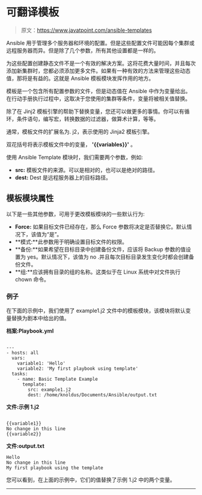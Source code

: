 # 可翻译模板

> 原文：<https://www.javatpoint.com/ansible-templates>

Ansible 用于管理多个服务器和环境的配置。但是这些配置文件可能因每个集群或远程服务器而异。但是除了几个参数，所有其他设置都是一样的。

为这些配置创建静态文件不是一个有效的解决方案。这将花费大量时间，并且每次添加新集群时，您都必须添加更多文件。如果有一种有效的方法来管理这些动态值，那将是有益的。这就是 Ansible 模板模块发挥作用的地方。

模板是一个包含所有配置参数的文件，但是动态值在 Ansible 中作为变量给出。在行动手册执行过程中，这取决于您使用的集群等条件，变量将被相关值替换。

除了在 Jinj2 模板引擎的帮助下替换变量，您还可以做更多的事情。你可以有循环，条件语句，编写宏，转换数据的过滤器，做算术计算，等等。

通常，模板文件的扩展名为. j2，表示使用的 Jinja2 模板引擎。

双花括号将表示模板文件中的变量， **'{{variables}}'** 。

使用 Ansible Template 模块时，我们需要两个参数，例如:

*   **src:** 模板文件的来源。可以是相对的，也可以是绝对的路径。
*   **dest:** Dest 是远程服务器上的目标路径。

## 模板模块属性

以下是一些其他参数，可用于更改模板模块的一些默认行为:

*   **Force:** 如果目标文件已经存在，那么 Force 参数将决定是否替换它。默认情况下，该值为“是”。
*   **模式:**此参数用于明确设置目标文件的权限。
*   **备份:**如果希望在目标目录中创建备份文件，应该将 Backup 参数的值设置为 yes。默认情况下，该值为 no .并且每次目标目录发生变化时都会创建备份文件。
*   **组:**应该拥有目录的组的名称。这类似于在 Linux 系统中对文件执行 chown 命令。

### 例子

在下面的示例中，我们使用了 example1.j2 文件中的模板模块，该模块将默认变量替换为剧本中给出的值。

**档案:Playbook.yml**

```

---
- hosts: all
  vars:
    variable1: 'Hello'
    variable2: 'My first playbook using template'
  tasks:
    - name: Basic Template Example
      template:
        src: example1.j2
        dest: /home/knoldus/Documents/Ansible/output.txt

```

**文件:示例 1.j2**

```

{{variable1}}
No change in this line
{{variable2}}

```

**文件:output.txt**

```
Hello
No change in this line
My first playbook using the template

```

您可以看到，在上面的示例中，它们的值替换了示例 1.j2 中的两个变量。

* * *